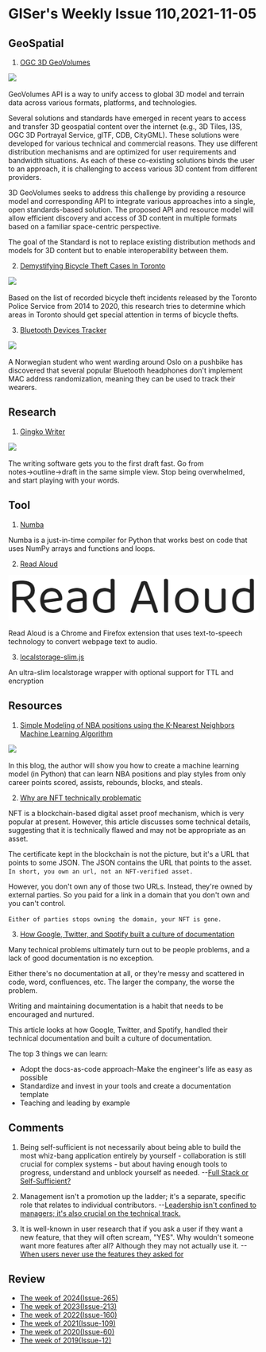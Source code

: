 # GISer's Weekly Issue 110,2021-11-05

## GeoSpatial

1. [OGC 3D GeoVolumes](https://transfer.hft-stuttgart.de/gitlab/ogc/3dgeovolumesapi)

![](https://transfer.hft-stuttgart.de/gitlab/ogc/3dgeovolumesapi/-/raw/master/img/ResourceArchitecture2.jpg)

GeoVolumes API is a way to unify access to global 3D model and terrain data across various formats, platforms, and technologies.

Several solutions and standards have emerged in recent years to access and transfer 3D geospatial content over the internet (e.g., 3D Tiles, I3S, OGC 3D Portrayal Service, glTF, CDB, CityGML). These solutions were developed for various technical and commercial reasons. They use different distribution mechanisms and are optimized for user requirements and bandwidth situations. As each of these co-existing solutions binds the user to an approach, it is challenging to access various 3D content from different providers.

3D GeoVolumes seeks to address this challenge by providing a resource model and corresponding API to integrate various approaches into a single, open standards-based solution. The proposed API and resource model will allow efficient discovery and access of 3D content in multiple formats based on a familiar space-centric perspective.

The goal of the Standard is not to replace existing distribution methods and models for 3D content but to enable interoperability between them.

2. [Demystifying Bicycle Theft Cases In Toronto](https://towardsdatascience.com/demystifying-bicycle-theft-cases-in-toronto-which-neighborhoods-should-get-more-attention-1ff273115474)

![](https://miro.medium.com/max/700/1*BhwLuRxIdvZhe5EQvWiqrw.png)

Based on the list of recorded bicycle theft incidents released by the Toronto Police Service from 2014 to 2020, this research tries to determine which areas in Toronto should get special attention in terms of bicycle thefts.

3. [Bluetooth Devices Tracker](https://www.theregister.com/2021/09/04/bluetooth_headphones_tracking_oslo/)

![](https://cdn.beekka.com/blogimg/asset/202111/bg2021110502.jpg)

A Norwegian student who went warding around Oslo on a pushbike has discovered that several popular Bluetooth headphones don't implement MAC address randomization, meaning they can be used to track their wearers.

## Research

1. [Gingko Writer](https://gingkowriter.com/)

![](https://d33wubrfki0l68.cloudfront.net/92c3320598584bbdd884e673e3bfd1be130e8e5f/f1095/img/big-picture-details.png)

The writing software gets you to the first draft fast. Go from notes→outline→draft in the same simple view. Stop being overwhelmed, and start playing with your words.

## Tool

1. [Numba](https://github.com/numba/numba)

Numba is a just-in-time compiler for Python that works best on code that uses NumPy arrays and functions and loops.

2. [Read Aloud](https://github.com/ken107/read-aloud)

![](https://github.com/ken107/read-aloud/raw/master/docs/images/logo-text-trans.png)

Read Aloud is a Chrome and Firefox extension that uses text-to-speech technology to convert webpage text to audio.

3. [localstorage-slim.js](https://github.com/digitalfortress-tech/localstorage-slim)

An ultra-slim localstorage wrapper with optional support for TTL and encryption

## Resources

1. [Simple Modeling of NBA positions using the K-Nearest Neighbors Machine Learning Algorithm](https://towardsdatascience.com/simple-modeling-of-nba-positions-using-the-k-nearest-neighbors-machine-learning-algorithm-223b8addb08f)

![](https://miro.medium.com/max/556/1*QZDeQyKqReTNZ6dhaXZ9wQ.png)

In this blog, the author will show you how to create a machine learning model (in Python) that can learn NBA positions and play styles from only career points scored, assists, rebounds, blocks, and steals.

2. [Why are NFT technically problematic](https://threadreaderapp.com/thread/1445506673108406286.html)

NFT is a blockchain-based digital asset proof mechanism, which is very popular at present. However, this article discusses some technical details, suggesting that it is technically flawed and may not be appropriate as an asset.

The certificate kept in the blockchain is not the picture, but it's a URL that points to some JSON. The JSON contains the URL that points to the asset. `In short, you own an url, not an NFT-verified asset.`

However, you don't own any of those two URLs. Instead, they're owned by external parties. So you paid for a link in a domain that you don't own and you can't control.

`Either of parties stops owning the domain, your NFT is gone.`

3. [How Google, Twitter, and Spotify built a culture of documentation](https://blog.doctave.com/2021/09/07/how-google-twitter-and-spotify-build-culture-of-documentation.html)

Many technical problems ultimately turn out to be people problems, and a lack of good documentation is no exception.

Either there's no documentation at all, or they're messy and scattered in code, word, confluences, etc. The larger the company, the worse the problem.

Writing and maintaining documentation is a habit that needs to be encouraged and nurtured.

This article looks at how Google, Twitter, and Spotify, handled their technical documentation and built a culture of documentation.

The top 3 things we can learn:

- Adopt the docs-as-code approach-Make the engineer's life as easy as possible
- Standardize and invest in your tools and create a documentation template
- Teaching and leading by example

## Comments

1. Being self-sufficient is not necessarily about being able to build the most whiz-bang application entirely by yourself - collaboration is still crucial for complex systems - but about having enough tools to progress, understand and unblock yourself as needed.
   --[Full Stack or Self-Sufficient?](https://tomgamon.com/posts/self-sufficiency/?newsletter)

2. Management isn't a promotion up the ladder; it's a separate, specific role that relates to individual contributors.
   --[Leadership isn't confined to managers; it's also crucial on the technical track.](https://leaddev.com/career-paths-progression-promotion/management-isnt-promotion)

3. It is well-known in user research that if you ask a user if they want a new feature, that they will often scream, "YES". Why wouldn't someone want more features after all? Although they may not actually use it.
   --[When users never use the features they asked for](https://web.eecs.utk.edu/~azh/blog/featurestheywanted.html)

## Review

- [The week of 2024(Issue-265)](../2024/issue-265.md)
- [The week of 2023(Issue-213)](../2023/issue-213.md)
- [The week of 2022(Issue-160)](../2022/issue-160.md)
- [The week of 2021(Issue-109)](../2021/issue-109.md)
- [The week of 2020(Issue-60)](../2020/issue-60.md)
- [The week of 2019(Issue-12)](../2019/issue-12.md)
